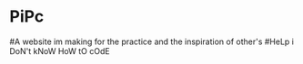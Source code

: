 # PiPc
#A website im making for the practice and the inspiration of other's
#HeLp i DoN't kNoW HoW tO cOdE
